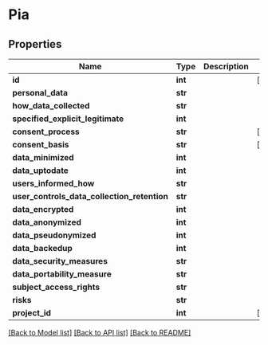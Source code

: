 # Pia

## Properties
Name | Type | Description | Notes
------------ | ------------- | ------------- | -------------
**id** | **int** |  | [optional] 
**personal_data** | **str** |  | 
**how_data_collected** | **str** |  | 
**specified_explicit_legitimate** | **int** |  | 
**consent_process** | **str** |  | [optional] 
**consent_basis** | **str** |  | [optional] 
**data_minimized** | **int** |  | 
**data_uptodate** | **int** |  | 
**users_informed_how** | **str** |  | 
**user_controls_data_collection_retention** | **str** |  | 
**data_encrypted** | **int** |  | 
**data_anonymized** | **int** |  | 
**data_pseudonymized** | **int** |  | 
**data_backedup** | **int** |  | 
**data_security_measures** | **str** |  | 
**data_portability_measure** | **str** |  | 
**subject_access_rights** | **str** |  | 
**risks** | **str** |  | 
**project_id** | **int** |  | [optional] 

[[Back to Model list]](../README.md#documentation-for-models) [[Back to API list]](../README.md#documentation-for-api-endpoints) [[Back to README]](../README.md)

